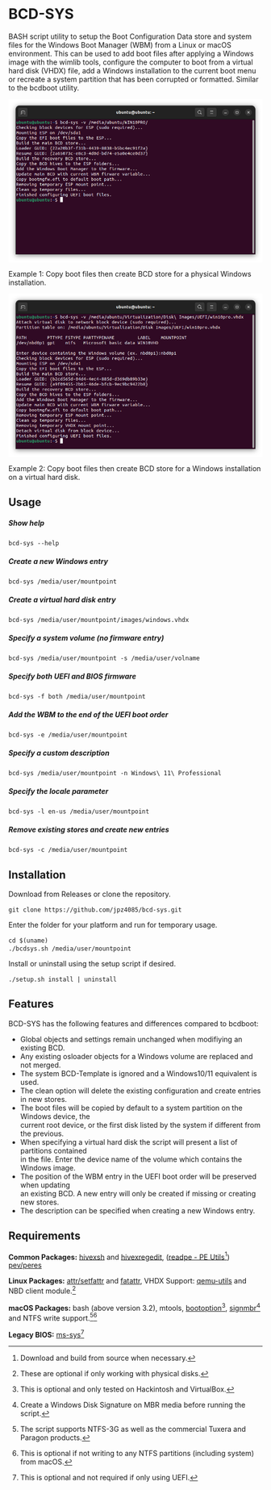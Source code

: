 # BCD-SYS

BASH script utility to setup the Boot Configuration Data store and system files for the Windows Boot Manager (WBM) from a Linux or macOS environment. This can be used to add boot files after applying a Windows image with the wimlib tools, configure the computer to boot from a virtual hard disk (VHDX) file, add a Windows installation to the current boot menu or recreate a system partition that has been corrupted or formatted. Similar to the bcdboot utility.

<img align="center" src="https://raw.githubusercontent.com/jpz4085/BCD-SYS/main/Resources/windows_entry_physical.png"/>

Example 1: Copy boot files then create BCD store for a physical Windows installation.

<img align="center" src="https://raw.githubusercontent.com/jpz4085/BCD-SYS/main/Resources/windows_entry_virtual.png"/>

Example 2: Copy boot files then create BCD store for a Windows installation on a virtual hard disk.

## Usage

##### Show help

```
bcd-sys --help
```
##### Create a new Windows entry 

```
bcd-sys /media/user/mountpoint
```
##### Create a virtual hard disk entry

```
bcd-sys /media/user/mountpoint/images/windows.vhdx
```
##### Specify a system volume (no firmware entry)

```
bcd-sys /media/user/mountpoint -s /media/user/volname
```
##### Specify both UEFI and BIOS firmware

```
bcd-sys -f both /media/user/mountpoint
```
##### Add the WBM to the end of the UEFI boot order

```
bcd-sys -e /media/user/mountpoint
```
##### Specify a custom description

```
bcd-sys /media/user/mountpoint -n Windows\ 11\ Professional
```
##### Specify the locale parameter

```
bcd-sys -l en-us /media/user/mountpoint
```
##### Remove existing stores and create new entries

```
bcd-sys -c /media/user/mountpoint
```

## Installation

Download from Releases or clone the repository.
```
git clone https://github.com/jpz4085/bcd-sys.git
```

Enter the folder for your platform and run for temporary usage.
```
cd $(uname)
./bcdsys.sh /media/user/mountpoint
```

Install or uninstall using the setup script if desired.
```
./setup.sh install | uninstall
```

## Features

BCD-SYS has the following features and differences compared to bcdboot:

- Global objects and settings remain unchanged when modifiying an existing BCD.
- Any existing osloader objects for a Windows volume are replaced and not merged.
- The system BCD-Template is ignored and a Windows10/11 equivalent is used.
- The clean option will delete the existing configuration and create entries in new stores.
- The boot files will be copied by default to a system partition on the Windows device, the  
  current root device, or the first disk listed by the system if different from the previous.
- When specifying a virtual hard disk the script will present a list of partitions contained  
  in the file. Enter the device name of the volume which contains the Windows image.
- The position of the WBM entry in the UEFI boot order will be preserved when updating  
  an existing BCD. A new entry will only be created if missing or creating new stores.
- The description can be specified when creating a new Windows entry.

## Requirements

**Common Packages:** [hivexsh](https://www.libguestfs.org/hivexsh.1.html) and [hivexregedit](https://libguestfs.org/hivexregedit.1.html), ([readpe - PE Utils](https://github.com/mentebinaria/readpe)[^1]) [pev/peres](https://manpages.ubuntu.com/manpages/jammy/man1/peres.1.html)

**Linux Packages:** [attr/setfattr](https://man7.org/linux/man-pages/man1/setfattr.1.html) and [fatattr](https://manpages.ubuntu.com/manpages/jammy/man1/fatattr.1.html), VHDX Support: [qemu-utils](https://manpages.ubuntu.com/manpages/jammy/man8/qemu-nbd.8.html) and NBD client module.[^2]

**macOS Packages:** bash (above version 3.2), mtools, [bootoption](https://github.com/bootoption/bootoption)[^3], [signmbr](https://github.com/jpz4085/signmbr)[^4] and NTFS write support.[^5][^6]

**Legacy BIOS:** [ms-sys](https://github.com/jpz4085/ms-sys)[^7]

[^1]: Download and build from source when necessary.

[^2]: These are optional if only working with physical disks.

[^3]: This is optional and only tested on Hackintosh and VirtualBox.

[^4]: Create a Windows Disk Signature on MBR media before running the script.

[^5]: The script supports NTFS-3G as well as the commercial Tuxera and Paragon products.

[^6]: This is optional if not writing to any NTFS partitions (including system) from macOS.

[^7]: This is optional and not required if only using UEFI.
